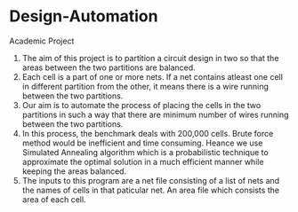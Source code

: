 # Design-Automation
Academic Project

1. The aim of this project is to partition a circuit design in two so that the areas between the two partitions are balanced. 
2. Each cell is a part of one or more nets. If a net contains atleast one cell in different partition from the other, it means there is a wire running between the two partitions. 
3. Our aim is to automate the process of placing the cells in the two partitions in such a way that there are minimum number of wires running between the two partitions. 
4. In this process, the benchmark deals with 200,000 cells. Brute force method would be inefficient and time consuming. Heance we use Simulated Annealing algorithm which is a probabilistic technique to approximate the optimal solution in a much efficient manner while keeping the areas balanced.
5. The inputs to this program are a net file consisting of a list of nets and the names of cells in that paticular net. An area file which consists the area of each cell.
